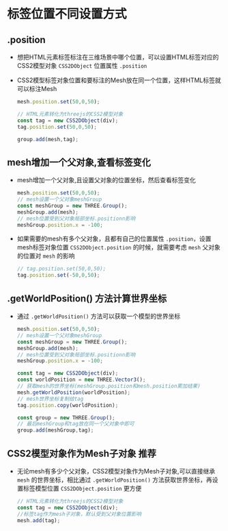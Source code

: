 # 标签位置不同设置方式

## .position

+ 想把HTML元素标签标注在三维场景中哪个位置，可以设置HTML标签对应的CSS2模型对象 `CSS2DObject` 位置属性 `.position`

+ CSS2模型标签对象位置和要标注的Mesh放在同一个位置，这样HTML标签就可以标注Mesh

  ```js
  mesh.position.set(50,0,50);

  // HTML元素转化为threejs的CSS2模型对象
  const tag = new CSS2DObject(div);
  tag.position.set(50,0,50);

  group.add(mesh,tag);
  ```

## mesh增加一个父对象,查看标签变化

+ mesh增加一个父对象,且设置父对象的位置坐标，然后查看标签变化

  ```js
  mesh.position.set(50,0,50);
  // mesh设置一个父对象meshGroup
  const meshGroup = new THREE.Group();
  meshGroup.add(mesh);
  // mesh位置受到父对象局部坐标.positionn影响
  meshGroup.position.x = -100;
  ```

+ 如果需要的mesh有多个父对象，且都有自己的位置属性 `.position`，设置mesh标签对象位置 `CSS2DObject.position` 的时候，就需要考虑 `mesh` 父对象的位置对 `mesh` 的影响

  ```js
  // tag.position.set(50,0,50);
  tag.position.set(-50,0,50);
  ```

## .getWorldPosition() 方法计算世界坐标

+ 通过 `.getWorldPosition()` 方法可以获取一个模型的世界坐标

  ```js
  mesh.position.set(50,0,50);
  // mesh设置一个父对象meshGroup
  const meshGroup = new THREE.Group();
  meshGroup.add(mesh);
  // mesh位置受到父对象局部坐标.positionn影响
  meshGroup.position.x = -100;

  const tag = new CSS2DObject(div);
  const worldPosition = new THREE.Vector3();
  // 获取mesh的世界坐标(meshGroup.position和mesh.position累加结果)
  mesh.getWorldPosition(worldPosition);
  // mesh世界坐标复制给tag
  tag.position.copy(worldPosition);

  const group = new THREE.Group();
  // 最后meshGroup和tag放在同一个父对象中即可
  group.add(meshGroup,tag);
  ```

## CSS2模型对象作为Mesh子对象 推荐

+ 无论mesh有多少个父对象，CSS2模型对象作为Mesh子对象,可以直接继承 `mesh` 的世界坐标，相比通过 `.getWorldPosition()` 方法获取世界坐标，再设置标签模型位置 `CSS2DObject.position` 更方便

  ```js
  // HTML元素转化为threejs的CSS2模型对象
  const tag = new CSS2DObject(div);
  //标签tag作为mesh子对象，默认受到父对象位置影响
  mesh.add(tag);
  ```
